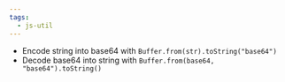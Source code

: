 ```yaml
---
tags:
  - js-util
---
```

- Encode string into base64 with `Buffer.from(str).toString("base64")`
- Decode base64 into string with `Buffer.from(base64, "base64").toString()`
